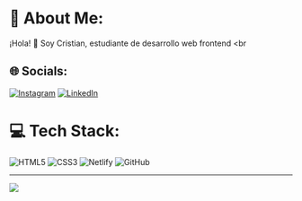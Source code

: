 # 💫 About Me:
¡Hola! 👋 Soy Cristian, estudiante de desarrollo web frontend <br<br>


## 🌐 Socials:
[![Instagram](https://img.shields.io/badge/Instagram-%23E4405F.svg?logo=Instagram&logoColor=white)](https://instagram.com/KilyLucero) [![LinkedIn](https://img.shields.io/badge/LinkedIn-%230077B5.svg?logo=linkedin&logoColor=white)](https://linkedin.com/in/CristianLucero) 

# 💻 Tech Stack:
![HTML5](https://img.shields.io/badge/html5-%23E34F26.svg?style=for-the-badge&logo=html5&logoColor=white) ![CSS3](https://img.shields.io/badge/css3-%231572B6.svg?style=for-the-badge&logo=css3&logoColor=white) ![Netlify](https://img.shields.io/badge/netlify-%23000000.svg?style=for-the-badge&logo=netlify&logoColor=#00C7B7) ![GitHub](https://img.shields.io/badge/github-%23121011.svg?style=for-the-badge&logo=github&logoColor=white)

---
[![](https://visitcount.itsvg.in/api?id=Cris7ian-tech&icon=0&color=0)](https://visitcount.itsvg.in)



<!-- Proudly created with GPRM ( https://gprm.itsvg.in ) -->
